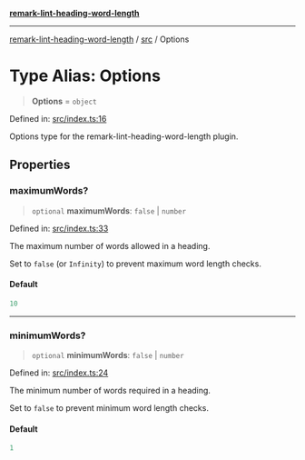 [**remark-lint-heading-word-length**](../../README.md)

***

[remark-lint-heading-word-length](../../README.md) / [src](../README.md) / Options

# Type Alias: Options

> **Options** = `object`

Defined in: [src/index.ts:16](https://github.com/Xunnamius/unified-utils/blob/5ad7636507d2e0e4423aae43dcbd580a3536dc09/packages/remark-lint-heading-word-length/src/index.ts#L16)

Options type for the remark-lint-heading-word-length plugin.

## Properties

### maximumWords?

> `optional` **maximumWords**: `false` \| `number`

Defined in: [src/index.ts:33](https://github.com/Xunnamius/unified-utils/blob/5ad7636507d2e0e4423aae43dcbd580a3536dc09/packages/remark-lint-heading-word-length/src/index.ts#L33)

The maximum number of words allowed in a heading.

Set to `false` (or `Infinity`) to prevent maximum word length checks.

#### Default

```ts
10
```

***

### minimumWords?

> `optional` **minimumWords**: `false` \| `number`

Defined in: [src/index.ts:24](https://github.com/Xunnamius/unified-utils/blob/5ad7636507d2e0e4423aae43dcbd580a3536dc09/packages/remark-lint-heading-word-length/src/index.ts#L24)

The minimum number of words required in a heading.

Set to `false` to prevent minimum word length checks.

#### Default

```ts
1
```
